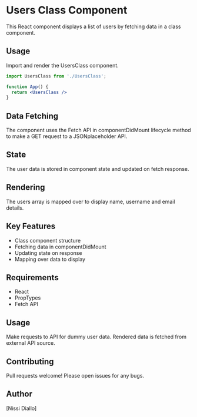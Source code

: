 # Users Class Component

This React component displays a list of users by fetching data in a class component.

## Usage

Import and render the UsersClass component.

```jsx
import UsersClass from './UsersClass';

function App() {
  return <UsersClass />
}
```

## Data Fetching

The component uses the Fetch API in componentDidMount lifecycle method to make a GET request to a JSONplaceholder API.

## State

The user data is stored in component state and updated on fetch response.

## Rendering 

The users array is mapped over to display name, username and email details.

## Key Features

- Class component structure
- Fetching data in componentDidMount 
- Updating state on response
- Mapping over data to display

## Requirements

- React
- PropTypes 
- Fetch API

## Usage

Make requests to API for dummy user data.
Rendered data is fetched from external API source.

## Contributing

Pull requests welcome! Please open issues for any bugs.

## Author

[Nissi Diallo]
